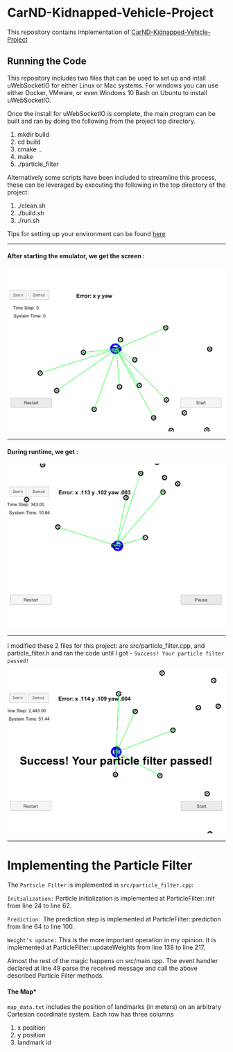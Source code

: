 # CarND-Kidnapped-Vehicle-Project
This repository contains implementation of [CarND-Kidnapped-Vehicle-Project](https://github.com/asaggi/CarND-Kidnapped-Vehicle-Project/blob/master/src/particle_filter.h)
 

## Running the Code

This repository includes two files that can be used to set up and intall uWebSocketIO for either Linux or Mac systems. For windows you can use either Docker, VMware, or even Windows 10 Bash on Ubuntu to install uWebSocketIO.

Once the install for uWebSocketIO is complete, the main program can be built and ran by doing the following from the project top directory.

1. mkdir build
2. cd build
3. cmake ..
4. make
5. ./particle_filter

Alternatively some scripts have been included to streamline this process, these can be leveraged by executing the following in the top directory of the project:

1. ./clean.sh
2. ./build.sh
3. ./run.sh

Tips for setting up your environment can be found [here](https://classroom.udacity.com/nanodegrees/nd013/parts/40f38239-66b6-46ec-ae68-03afd8a601c8/modules/0949fca6-b379-42af-a919-ee50aa304e6a/lessons/f758c44c-5e40-4e01-93b5-1a82aa4e044f/concepts/23d376c7-0195-4276-bdf0-e02f1f3c665d)

---

#### After starting the emulator, we get the screen :

![Start](https://github.com/asaggi/CarND-Kidnapped-Vehicle-Project/blob/master/data/Screen_Shot-I.png)

---
#### During runtime, we get :

![Running](https://github.com/asaggi/CarND-Kidnapped-Vehicle-Project/blob/master/data/Screen_Shot-II.png)
 
---
I modified these 2 files for this project: are src/particle_filter.cpp, and particle_filter.h
and ran the code until I got - `Success! Your particle filter passed!`

![Success](https://github.com/asaggi/CarND-Kidnapped-Vehicle-Project/blob/master/data/Screen_Shot-IV.png)

---
# Implementing the Particle Filter

The `Particle Filter` is implemented in `src/particle_filter.cpp`:

`Initialization:` Particle initialization is implemented at ParticleFilter::init from line 24 to line 62.

`Prediction:` The prediction step is implemented at ParticleFilter::prediction from line 64 to line 100.

`Weight's update:` This is the more important operation in my opinion. It is implemented at ParticleFilter::updateWeights from line 138 to line 217.

Almost the rest of the magic happens on src/main.cpp. The event handler declared at line 49 parse the received message and call the above described Particle Filter methods.
 

#### The Map*
`map_data.txt` includes the position of landmarks (in meters) on an arbitrary Cartesian coordinate system. Each row has three columns
1. x position
2. y position
3. landmark id







